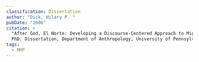 ```yaml
---
classification: Dissertation
author: "Dick, Hilary P. "
pubDate: "2006"
citation: >
  "After God, El Norte: Developing a Discourse-Centered Approach to Migration."
  PhD. Dissertation, Department of Anthropology, University of Pennsylvania.
tags:
  - MMP
---
```

